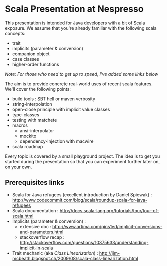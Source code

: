 Scala Presentation at Nespresso
===============================

This presentation is intended for Java developers with a bit of Scala exposure. 
We assume that you're already familiar with the following scala concepts:

 - trait
 - implicits (parameter & conversion)
 - companion object
 - case classes
 - higher-order functions

_Note: For those who need to get up to speed, I've added some links below_

The aim is to provide concrete real-world uses of recent scala features.
We'll cover the following points:

 - build tools : SBT hell or maven verbosity
 - string-interpolation
 - open-close principle with implicit value classes
 - type-classes
 - testing with matchete
 - macros
   - ansi-interpolator
   - mockito
   - dependency-injection with macwire
 - scala roadmap

Every topic is covered by a small playground project. The idea is to get you started during the presentation so that you can
experiment further later on, on your own.

## Prerequisites links

 * Scala for Java refugees (excellent introduction by Daniel Spiewak) : http://www.codecommit.com/blog/scala/roundup-scala-for-java-refugees
 * Scala documentation : http://docs.scala-lang.org/tutorials/tour/tour-of-scala.html
 * Implicits (parameter & conversion) : 
   * extensive doc : http://www.artima.com/pins1ed/implicit-conversions-and-parameters.html
   * stackoverflow recap : http://stackoverflow.com/questions/10375633/understanding-implicit-in-scala
 * Trait mechanic (aka _Class Linearization_) : http://jim-mcbeath.blogspot.ch/2009/08/scala-class-linearization.html